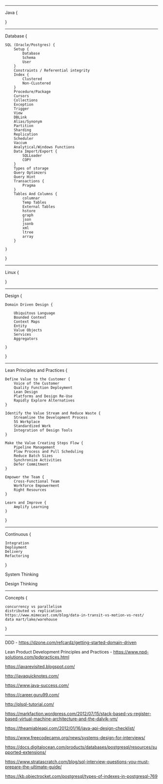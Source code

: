 

***

Java {
    
  
}

***

Database {
          
    SQL (Oracle/Postgres) {
        Setup {
            Database
            Schema
            User
        }
        Constraints / Referential integrity
        Index {
            Clustered
            Non-CLustered
        }
        Procedure/Package
        Cursors
        Collections
        Exception
        Trigger
        View
        DBLink
        Alias/Synonym
        Partition
        Sharding
        Replication
        Scheduler
        Vaccum
        Analytical/Windows Functions
        Data Import/Export {
            SQLLoader
            COPY
        }
        Types of storage
        Query Optimzers 
        Query Hint
        Transactions {
            Pragma
        }
        Tables And Columns {
            columnar
            Temp Tables
            External Tables
            hstore
            graph 
            json
            jsonb 
            xml
            ltree
            array
        }

    }
  
}

***

Linux {

}

***

Design {

    Domain Driven Design {

        Ubiquitous Language
        Bounded Context
        Context Maps
        Entity 
        Value Objects
        Services 
        Aggregators
        
    }

}

***
Lean Principles and Practices {
    
    Define Value to the Customer {
        Voice of the Customer
        Quality Function Deployment 
        Lean Design
        Platforms and Design Re-Use
        Rapidly Explore Alternatives
    }
    
    Identify the Value Stream and Reduce Waste {
        Streamline the Development Process
        5S Workplace
        Standardized Work
        Integration of Design Tools
    }
    
    Make the Value Creating Steps Flow {
        Pipeline Management
        Flow Process and Pull Scheduling
        Reduce Batch Sizes
        Synchronize Activities
        Defer Commitment
    }
    
    Empower the Team {
        Cross-Functional Team
        Workforce Empowerment
        Right Resources
    }
    
    Learn and Improve {
        Amplify Learning
    }
    
}

***

Continuous {

    Integration
    Deployment
    Delivery
    Refactoring
    
}

System Thinking

Design Thinking

***

Concepts {

    concurrency vs parallelism
    distributed vs replication
    https://www.mimecast.com/blog/data-in-transit-vs-motion-vs-rest/
    data mart/lake/warehouse

}


***

DDD - https://dzone.com/refcardz/getting-started-domain-driven

Lean Product Development Principles and Practices - https://www.npd-solutions.com/lpdpractices.html

https://javarevisited.blogspot.com/

http://javaquicknotes.com/

https://www.java-success.com/

https://career.guru99.com/

http://plsql-tutorial.com/

https://markfaction.wordpress.com/2012/07/15/stack-based-vs-register-based-virtual-machine-architecture-and-the-dalvik-vm/

https://theamiableapi.com/2012/01/16/java-api-design-checklist/

https://www.freecodecamp.org/news/systems-design-for-interviews/

https://docs.digitalocean.com/products/databases/postgresql/resources/supported-extensions/

https://www.stratascratch.com/blog/sql-interview-questions-you-must-prepare-the-ultimate-guide/

https://kb.objectrocket.com/postgresql/types-of-indexes-in-postgresql-769


